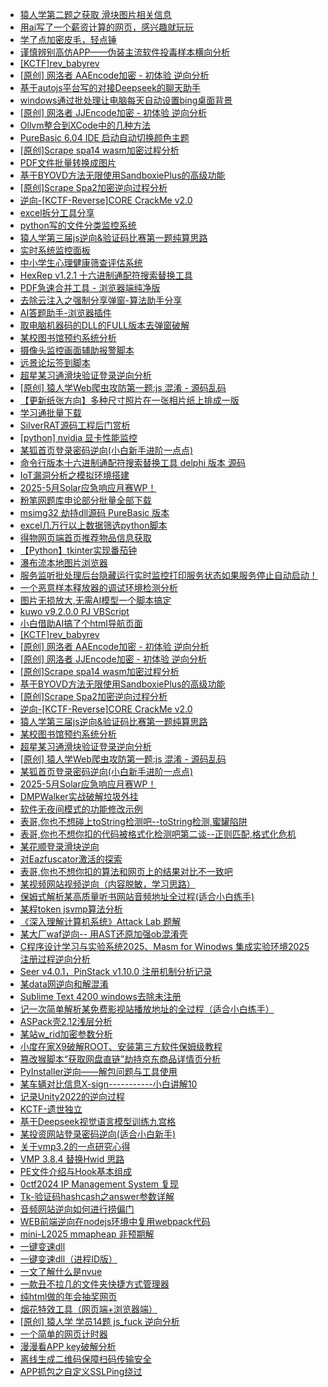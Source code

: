 + [猿人学第二题之获取 滑块图片相关信息](https://www.52pojie.cn/thread-2038410-1-1.html)
+ [用ai写了一个薪资计算的网页，感兴趣就玩玩](https://www.52pojie.cn/thread-2038394-1-1.html)
+ [学了点加密皮毛，轻点锤](https://www.52pojie.cn/thread-2038085-1-1.html)
+ [谨慎辨别高仿APP——伪装主流软件投毒样本横向分析](https://www.52pojie.cn/thread-2038056-1-1.html)
+ [[KCTF]rev_babyrev](https://www.52pojie.cn/thread-2038047-1-1.html)
+ [[原创] 网洛者 AAEncode加密 - 初体验 逆向分析](https://www.52pojie.cn/thread-2038005-1-1.html)
+ [基于autojs平台写的对接Deepseek的聊天助手](https://www.52pojie.cn/thread-2037980-1-1.html)
+ [windows通过批处理让电脑每天自动设置bing桌面背景](https://www.52pojie.cn/thread-2037964-1-1.html)
+ [[原创] 网洛者 JJEncode加密 - 初体验 逆向分析](https://www.52pojie.cn/thread-2037870-1-1.html)
+ [Ollvm整合到XCode中的几种方法](https://www.52pojie.cn/thread-2037867-1-1.html)
+ [PureBasic 6.04 IDE 启动自动切换颜色主题](https://www.52pojie.cn/thread-2037863-1-1.html)
+ [[原创]Scrape spa14 wasm加密过程分析](https://www.52pojie.cn/thread-2037819-1-1.html)
+ [PDF文件批量转换成图片](https://www.52pojie.cn/thread-2037811-1-1.html)
+ [基于BYOVD方法无限使用SandboxiePlus的高级功能](https://www.52pojie.cn/thread-2037796-1-1.html)
+ [[原创]Scrape Spa2加密逆向过程分析](https://www.52pojie.cn/thread-2037616-1-1.html)
+ [逆向-[KCTF-Reverse]CORE CrackMe v2.0](https://www.52pojie.cn/thread-2037517-1-1.html)
+ [excel拆分工具分享](https://www.52pojie.cn/thread-2037450-1-1.html)
+ [python写的文件分类监控系统](https://www.52pojie.cn/thread-2037412-1-1.html)
+ [猿人学第三届js逆向&验证码比赛第一题纯算思路](https://www.52pojie.cn/thread-2037361-1-1.html)
+ [实时系统监控面板](https://www.52pojie.cn/thread-2037352-1-1.html)
+ [中小学生心理健康筛查评估系统](https://www.52pojie.cn/thread-2037349-1-1.html)
+ [HexRep v1.2.1 十六进制通配符搜索替换工具](https://www.52pojie.cn/thread-2037346-1-1.html)
+ [PDF急速合并工具 - 浏览器端纯净版](https://www.52pojie.cn/thread-2037318-1-1.html)
+ [去除云注入之强制分享弹窗-算法助手分享](https://www.52pojie.cn/thread-2037313-1-1.html)
+ [AI答题助手-浏览器插件](https://www.52pojie.cn/thread-2037287-1-1.html)
+ [取电脑机器码的DLL的FULL版本去弹窗破解](https://www.52pojie.cn/thread-2037268-1-1.html)
+ [某校图书馆预约系统分析](https://www.52pojie.cn/thread-2037247-1-1.html)
+ [摄像头监控画面辅助报警脚本](https://www.52pojie.cn/thread-2037219-1-1.html)
+ [远景论坛签到脚本](https://www.52pojie.cn/thread-2037215-1-1.html)
+ [超星某习通滑块验证登录逆向分析](https://www.52pojie.cn/thread-2037138-1-1.html)
+ [[原创] 猿人学Web爬虫攻防第一题:js 混淆 - 源码乱码](https://www.52pojie.cn/thread-2037096-1-1.html)
+ [【更新纸张方向】多种尺寸照片在一张相片纸上排成一版](https://www.52pojie.cn/thread-2036999-1-1.html)
+ [学习通批量下载](https://www.52pojie.cn/thread-2036978-1-1.html)
+ [SilverRAT源码工程后门赏析](https://www.52pojie.cn/thread-2036963-1-1.html)
+ [[python] nvidia 显卡性能监控](https://www.52pojie.cn/thread-2036810-1-1.html)
+ [某狐首页登录密码逆向(小白新手进阶一点点)](https://www.52pojie.cn/thread-2036785-1-1.html)
+ [命令行版本十六进制通配符搜索替换工具 delphi 版本 源码](https://www.52pojie.cn/thread-2036743-1-1.html)
+ [IoT漏洞分析之模拟环境搭建](https://www.52pojie.cn/thread-2036675-1-1.html)
+ [2025-5月Solar应急响应月赛WP！](https://www.52pojie.cn/thread-2036624-1-1.html)
+ [粉笔网题库申论部分批量全部下载](https://www.52pojie.cn/thread-2036467-1-1.html)
+ [msimg32 劫持dll源码 PureBasic 版本](https://www.52pojie.cn/thread-2036461-1-1.html)
+ [excel几万行以上数据筛选python脚本](https://www.52pojie.cn/thread-2036456-1-1.html)
+ [得物网页端首页推荐物品信息获取](https://www.52pojie.cn/thread-2036327-1-1.html)
+ [【Python】tkinter实现番茄钟](https://www.52pojie.cn/thread-2036323-1-1.html)
+ [瀑布流本地图片浏览器](https://www.52pojie.cn/thread-2036166-1-1.html)
+ [服务监听批处理后台隐藏运行实时监控打印服务状态如果服务停止自动启动！](https://www.52pojie.cn/thread-2036092-1-1.html)
+ [一个恶意样本释放器的调试环境检测分析](https://www.52pojie.cn/thread-2036052-1-1.html)
+ [图片无损放大,无需AI模型一个脚本搞定](https://www.52pojie.cn/thread-2035992-1-1.html)
+ [kuwo v9.2.0.0 PJ VBScript](https://www.52pojie.cn/thread-2035888-1-1.html)
+ [小白借助AI搞了个html导航页面](https://www.52pojie.cn/thread-2035876-1-1.html)
+ [[KCTF]rev_babyrev](https://www.52pojie.cn/forum.php?mod=viewthread&tid=2038047&extra=page%3D1%26filter%3Dauthor%26orderby%3Ddateline)
+ [[原创] 网洛者 AAEncode加密 - 初体验 逆向分析](https://www.52pojie.cn/forum.php?mod=viewthread&tid=2038005&extra=page%3D1%26filter%3Dauthor%26orderby%3Ddateline)
+ [[原创] 网洛者 JJEncode加密 - 初体验 逆向分析](https://www.52pojie.cn/forum.php?mod=viewthread&tid=2037870&extra=page%3D1%26filter%3Dauthor%26orderby%3Ddateline)
+ [[原创]Scrape spa14 wasm加密过程分析](https://www.52pojie.cn/forum.php?mod=viewthread&tid=2037819&extra=page%3D1%26filter%3Dauthor%26orderby%3Ddateline)
+ [基于BYOVD方法无限使用SandboxiePlus的高级功能](https://www.52pojie.cn/forum.php?mod=viewthread&tid=2037796&extra=page%3D1%26filter%3Dauthor%26orderby%3Ddateline)
+ [[原创]Scrape Spa2加密逆向过程分析](https://www.52pojie.cn/forum.php?mod=viewthread&tid=2037616&extra=page%3D1%26filter%3Dauthor%26orderby%3Ddateline)
+ [逆向-[KCTF-Reverse]CORE CrackMe v2.0](https://www.52pojie.cn/forum.php?mod=viewthread&tid=2037517&extra=page%3D1%26filter%3Dauthor%26orderby%3Ddateline)
+ [猿人学第三届js逆向&验证码比赛第一题纯算思路](https://www.52pojie.cn/forum.php?mod=viewthread&tid=2037361&extra=page%3D1%26filter%3Dauthor%26orderby%3Ddateline)
+ [某校图书馆预约系统分析](https://www.52pojie.cn/forum.php?mod=viewthread&tid=2037247&extra=page%3D1%26filter%3Dauthor%26orderby%3Ddateline)
+ [超星某习通滑块验证登录逆向分析](https://www.52pojie.cn/forum.php?mod=viewthread&tid=2037138&extra=page%3D1%26filter%3Dauthor%26orderby%3Ddateline)
+ [[原创] 猿人学Web爬虫攻防第一题:js 混淆 - 源码乱码](https://www.52pojie.cn/forum.php?mod=viewthread&tid=2037096&extra=page%3D1%26filter%3Dauthor%26orderby%3Ddateline)
+ [某狐首页登录密码逆向(小白新手进阶一点点)](https://www.52pojie.cn/forum.php?mod=viewthread&tid=2036785&extra=page%3D1%26filter%3Dauthor%26orderby%3Ddateline)
+ [2025-5月Solar应急响应月赛WP！](https://www.52pojie.cn/forum.php?mod=viewthread&tid=2036624&extra=page%3D1%26filter%3Dauthor%26orderby%3Ddateline)
+ [DMPWalker实战破解垃圾外挂](https://www.52pojie.cn/forum.php?mod=viewthread&tid=2035779&extra=page%3D1%26filter%3Dauthor%26orderby%3Ddateline)
+ [软件无夜间模式的功能修改示例](https://www.52pojie.cn/forum.php?mod=viewthread&tid=2035675&extra=page%3D1%26filter%3Dauthor%26orderby%3Ddateline)
+ [表哥,你也不想碰上toString检测吧--toString检测,蜜罐陷阱](https://www.52pojie.cn/forum.php?mod=viewthread&tid=2035568&extra=page%3D1%26filter%3Dauthor%26orderby%3Ddateline)
+ [表哥,你也不想你扣的代码被格式化检测吧第二谈--正则匹配,格式化危机](https://www.52pojie.cn/forum.php?mod=viewthread&tid=2035543&extra=page%3D1%26filter%3Dauthor%26orderby%3Ddateline)
+ [某花顺登录滑块逆向](https://www.52pojie.cn/forum.php?mod=viewthread&tid=2035508&extra=page%3D1%26filter%3Dauthor%26orderby%3Ddateline)
+ [对Eazfuscator激活的探索](https://www.52pojie.cn/forum.php?mod=viewthread&tid=2035451&extra=page%3D1%26filter%3Dauthor%26orderby%3Ddateline)
+ [表哥,你也不想你扣的算法和网页上的结果对比不一致吧](https://www.52pojie.cn/forum.php?mod=viewthread&tid=2035300&extra=page%3D1%26filter%3Dauthor%26orderby%3Ddateline)
+ [某视频网站视频逆向（内容脱敏，学习思路）](https://www.52pojie.cn/forum.php?mod=viewthread&tid=2035143&extra=page%3D1%26filter%3Dauthor%26orderby%3Ddateline)
+ [保姆式解析某高质量听书网站音频地址全过程(适合小白练手)](https://www.52pojie.cn/forum.php?mod=viewthread&tid=2035137&extra=page%3D1%26filter%3Dauthor%26orderby%3Ddateline)
+ [某程token  jsvmp算法分析](https://www.52pojie.cn/forum.php?mod=viewthread&tid=2034891&extra=page%3D1%26filter%3Dauthor%26orderby%3Ddateline)
+ [《深入理解计算机系统》Attack Lab 题解](https://www.52pojie.cn/forum.php?mod=viewthread&tid=2034829&extra=page%3D1%26filter%3Dauthor%26orderby%3Ddateline)
+ [某大厂waf逆向-- 用AST还原加强ob混淆壳](https://www.52pojie.cn/forum.php?mod=viewthread&tid=2034613&extra=page%3D1%26filter%3Dauthor%26orderby%3Ddateline)
+ [C程序设计学习与实验系统2025、Masm for Winodws 集成实验环境2025 注册过程逆向分析](https://www.52pojie.cn/forum.php?mod=viewthread&tid=2034404&extra=page%3D1%26filter%3Dauthor%26orderby%3Ddateline)
+ [Seer v4.0.1，PinStack v1.10.0 注册机制分析记录](https://www.52pojie.cn/forum.php?mod=viewthread&tid=2034373&extra=page%3D1%26filter%3Dauthor%26orderby%3Ddateline)
+ [某data网逆向和解混淆](https://www.52pojie.cn/forum.php?mod=viewthread&tid=2034020&extra=page%3D1%26filter%3Dauthor%26orderby%3Ddateline)
+ [Sublime Text 4200 windows去除未注册](https://www.52pojie.cn/forum.php?mod=viewthread&tid=2033994&extra=page%3D1%26filter%3Dauthor%26orderby%3Ddateline)
+ [记一次简单解析某免费影视站播放地址的全过程（适合小白练手）](https://www.52pojie.cn/forum.php?mod=viewthread&tid=2033927&extra=page%3D1%26filter%3Dauthor%26orderby%3Ddateline)
+ [ASPack壳2.12浅层分析](https://www.52pojie.cn/forum.php?mod=viewthread&tid=2033861&extra=page%3D1%26filter%3Dauthor%26orderby%3Ddateline)
+ [某站w_rid加密参数分析](https://www.52pojie.cn/forum.php?mod=viewthread&tid=2033704&extra=page%3D1%26filter%3Dauthor%26orderby%3Ddateline)
+ [小度在家X9破解ROOT、安装第三方软件保姆级教程](https://www.52pojie.cn/forum.php?mod=viewthread&tid=2033703&extra=page%3D1%26filter%3Dauthor%26orderby%3Ddateline)
+ [篡改猴脚本“获取网盘直链”劫持京东商品详情页分析](https://www.52pojie.cn/forum.php?mod=viewthread&tid=2033695&extra=page%3D1%26filter%3Dauthor%26orderby%3Ddateline)
+ [PyInstaller逆向——解包问题与工具使用](https://www.52pojie.cn/forum.php?mod=viewthread&tid=2033673&extra=page%3D1%26filter%3Dauthor%26orderby%3Ddateline)
+ [某车辆对比信息X-sign-----------小白讲解10](https://www.52pojie.cn/forum.php?mod=viewthread&tid=2033662&extra=page%3D1%26filter%3Dauthor%26orderby%3Ddateline)
+ [记录Unity2022的逆向过程](https://www.52pojie.cn/forum.php?mod=viewthread&tid=2033644&extra=page%3D1%26filter%3Dauthor%26orderby%3Ddateline)
+ [KCTF-遗世独立](https://www.52pojie.cn/forum.php?mod=viewthread&tid=2033134&extra=page%3D1%26filter%3Dauthor%26orderby%3Ddateline)
+ [基于Deepseek视觉语言模型训练九宫格](https://www.52pojie.cn/forum.php?mod=viewthread&tid=2032868&extra=page%3D1%26filter%3Dauthor%26orderby%3Ddateline)
+ [某投资网站登录密码逆向(适合小白新手)](https://www.52pojie.cn/forum.php?mod=viewthread&tid=2032824&extra=page%3D1%26filter%3Dauthor%26orderby%3Ddateline)
+ [关于vmp3.2的一点研究心得](https://www.52pojie.cn/forum.php?mod=viewthread&tid=2032343&extra=page%3D1%26filter%3Dauthor%26orderby%3Ddateline)
+ [VMP 3.8.4 替换Hwid 思路](https://www.52pojie.cn/forum.php?mod=viewthread&tid=2032305&extra=page%3D1%26filter%3Dauthor%26orderby%3Ddateline)
+ [PE文件介绍与Hook基本组成](https://www.52pojie.cn/forum.php?mod=viewthread&tid=2032071&extra=page%3D1%26filter%3Dauthor%26orderby%3Ddateline)
+ [0ctf2024 IP Management System 复现](https://www.52pojie.cn/forum.php?mod=viewthread&tid=2031736&extra=page%3D1%26filter%3Dauthor%26orderby%3Ddateline)
+ [Tk-验证码hashcash之answer参数详解](https://www.52pojie.cn/forum.php?mod=viewthread&tid=2031712&extra=page%3D1%26filter%3Dauthor%26orderby%3Ddateline)
+ [音频网站逆向如何进行捞偏门](https://www.52pojie.cn/forum.php?mod=viewthread&tid=2031462&extra=page%3D1%26filter%3Dauthor%26orderby%3Ddateline)
+ [WEB前端逆向在nodejs环境中复用webpack代码](https://www.52pojie.cn/forum.php?mod=viewthread&tid=2031316&extra=page%3D1%26filter%3Dauthor%26orderby%3Ddateline)
+ [mini-L2025 mmapheap 非预期解](https://www.52pojie.cn/forum.php?mod=viewthread&tid=2031038&extra=page%3D1%26filter%3Dauthor%26orderby%3Ddateline)
+ [一键变速dll](https://www.52pojie.cn/thread-2038409-1-1.html)
+ [一键变速dll（进程ID版）](https://www.52pojie.cn/thread-2038409-1-1.html)
+ [一文了解什么是nvue](https://www.52pojie.cn/thread-2038530-1-1.html)
+ [一款丑不拉几的文件夹快捷方式管理器](https://www.52pojie.cn/thread-2038641-1-1.html)
+ [纯html做的年会抽奖网页](https://www.52pojie.cn/thread-2038612-1-1.html)
+ [烟花特效工具（网页端+浏览器端）](https://www.52pojie.cn/thread-2038605-1-1.html)
+ [[原创] 猿人学 学员14题 js_fuck 逆向分析](https://www.52pojie.cn/thread-2038595-1-1.html)
+ [一个简单的网页计时器](https://www.52pojie.cn/thread-2038583-1-1.html)
+ [漫漫看APP key破解分析](https://www.52pojie.cn/thread-2038579-1-1.html)
+ [离线生成二维码保障扫码传输安全](https://www.52pojie.cn/thread-2038573-1-1.html)
+ [APP抓包之自定义SSLPing绕过](https://www.52pojie.cn/thread-2038422-1-1.html)
